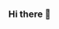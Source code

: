 ### Hi there 👋

<!--
**aaamorrrbb/aaamorrrbb** is a ✨ _special_ ✨ repository because its `README.md` (this file) appears on your GitHub profile.

###Csharp 2 assignments upload repository
-->
